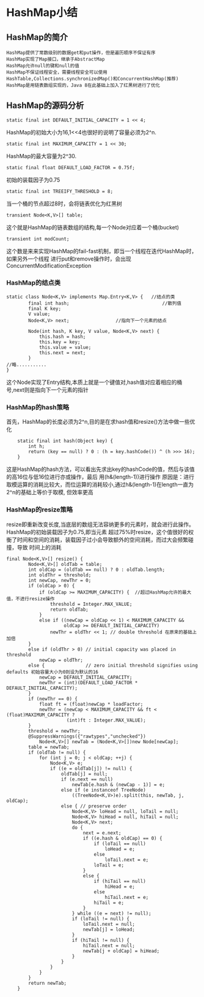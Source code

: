 # HashMap小结

## HashMap的简介
    HashMap提供了常数级别的数据get和put操作，但是遍历顺序不保证有序
    HashMap实现了Map接口，继承于AbstractMap
    HashMap允许null的键和null的值
    HashMap不保证线程安全，需要线程安全可以使用HashTable,Collections.synchronizedMap()和ConcurrentHashMap(推荐)
    HashMap是用链表数组实现的，Java 8在此基础上加入了红黑树进行了优化

## HashMap的源码分析
````
static final int DEFAULT_INITIAL_CAPACITY = 1 << 4;
````
HashMap的初始大小为16,1<<4也很好的说明了容量必须为2^n.
````
static final int MAXIMUM_CAPACITY = 1 << 30;
````
HashMap的最大容量为2^30.
````
static final float DEFAULT_LOAD_FACTOR = 0.75f;
````
初始的装载因子为0.75
````
static final int TREEIFY_THRESHOLD = 8;
````
当一个桶的节点超过8时，会将链表优化为红黑树
````
transient Node<K,V>[] table;
````
这个就是HashMap的链表数组的结构,每一个Node对应着一个桶(bucket)
````
transient int modCount;
````
这个数是来来实现HashMap的fail-fast机制，即当一个线程在迭代HashMap时，如果另外一个线程
进行put和remove操作时，会出现ConcurrentModificationException

### HashMap的结点类
````
static class Node<K,V> implements Map.Entry<K,V> {   //结点的类
        final int hash;                                  //散列值
        final K key;
        V value;
        Node<K,V> next;                 //指向下一个元素的结点

        Node(int hash, K key, V value, Node<K,V> next) {
            this.hash = hash;
            this.key = key;
            this.value = value;
            this.next = next;
        }
//略...........
}
````
这个Node实现了Entry结构,本质上就是一个键值对,hash值对应着相应的桶号,next则是指向下一个元素的指针

### HashMap的hash策略
首先，HashMap的长度必须为2^n,目的是在求hash值和resize()方法中做一些优化
````
    static final int hash(Object key) {
        int h;
        return (key == null) ? 0 : (h = key.hashCode()) ^ (h >>> 16);
    }
````
这是HashMap的hash方法，可以看出先求出key的hashCode的值，然后与该值的高16位与低16位进行亦或操作，最后
用(h&(length-1))进行操作
原因是：进行取模运算的消耗比较大，而位运算的消耗较小,通过h&(length-1)在length一直为2^n的基础上等价于取模,
但效率更高

### HashMap的resize策略
resize即重新改变长度,当底层的数组无法容纳更多的元素时，就会进行此操作。HashMap的初始装载因子为0.75,即当元素
超过75%时resize，这个值很好的权衡了时间和空间的消耗，装载因子过小会导致额外的空间消耗，而过大会频繁碰撞，导致
时间上的消耗
````
final Node<K,V>[] resize() {
        Node<K,V>[] oldTab = table;
        int oldCap = (oldTab == null) ? 0 : oldTab.length;
        int oldThr = threshold;
        int newCap, newThr = 0;
        if (oldCap > 0) {
            if (oldCap >= MAXIMUM_CAPACITY) {  //超过HashMap允许的最大值，不进行resize操作
                threshold = Integer.MAX_VALUE;
                return oldTab;
            }
            else if ((newCap = oldCap << 1) < MAXIMUM_CAPACITY &&
                     oldCap >= DEFAULT_INITIAL_CAPACITY)
                newThr = oldThr << 1; // double threshold 在原来的基础上加倍
        }
        else if (oldThr > 0) // initial capacity was placed in threshold
            newCap = oldThr;
        else {               // zero initial threshold signifies using defaults 初始容量大小为0则设为默认的16
            newCap = DEFAULT_INITIAL_CAPACITY;
            newThr = (int)(DEFAULT_LOAD_FACTOR * DEFAULT_INITIAL_CAPACITY);
        }
        if (newThr == 0) {
            float ft = (float)newCap * loadFactor;
            newThr = (newCap < MAXIMUM_CAPACITY && ft < (float)MAXIMUM_CAPACITY ?
                      (int)ft : Integer.MAX_VALUE);
        }
        threshold = newThr;
        @SuppressWarnings({"rawtypes","unchecked"})
            Node<K,V>[] newTab = (Node<K,V>[])new Node[newCap];
        table = newTab;
        if (oldTab != null) {
            for (int j = 0; j < oldCap; ++j) {
                Node<K,V> e;
                if ((e = oldTab[j]) != null) {
                    oldTab[j] = null;
                    if (e.next == null)
                        newTab[e.hash & (newCap - 1)] = e;
                    else if (e instanceof TreeNode)
                        ((TreeNode<K,V>)e).split(this, newTab, j, oldCap);
                    else { // preserve order
                        Node<K,V> loHead = null, loTail = null;
                        Node<K,V> hiHead = null, hiTail = null;
                        Node<K,V> next;
                        do {
                            next = e.next;
                            if ((e.hash & oldCap) == 0) {
                                if (loTail == null)
                                    loHead = e;
                                else
                                    loTail.next = e;
                                loTail = e;
                            }
                            else {
                                if (hiTail == null)
                                    hiHead = e;
                                else
                                    hiTail.next = e;
                                hiTail = e;
                            }
                        } while ((e = next) != null);
                        if (loTail != null) {
                            loTail.next = null;
                            newTab[j] = loHead;
                        }
                        if (hiTail != null) {
                            hiTail.next = null;
                            newTab[j + oldCap] = hiHead;
                        }
                    }
                }
            }
        }
        return newTab;
    }
````
